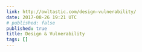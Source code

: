 ```yaml
---
link: http://owltastic.com/design-vulnerability/
date: 2017-08-26 19:21 UTC
# published: false
published: true
title: Design & Vulnerability
tags: []
---
```




